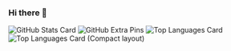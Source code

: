 ### Hi there 👋

<!--
**kai-nakao/kai-nakao** is a ✨ _special_ ✨ repository because its `README.md` (this file) appears on your GitHub profile.

Here are some ideas to get you started:

- 🔭 I’m currently working on ...
- 🌱 I’m currently learning ...
- 👯 I’m looking to collaborate on ...
- 🤔 I’m looking for help with ...
- 💬 Ask me about ...
- 📫 How to reach me: ...
- 😄 Pronouns: ...
- ⚡ Fun fact: ...
-->

![GitHub Stats Card](https://github-readme-stats.vercel.app/api?username=kai-nakao)
![GitHub Extra Pins](https://github-readme-stats.vercel.app/api/pin/?username=kai-nakao&repo=homebridge-switchbot-for-mac)
![Top Languages Card](https://github-readme-stats.vercel.app/api/top-langs/?username=kai-nakao)
![Top Languages Card (Compact layout)](https://github-readme-stats.vercel.app/api/top-langs/?username=kai-nakao&layout=compact)
